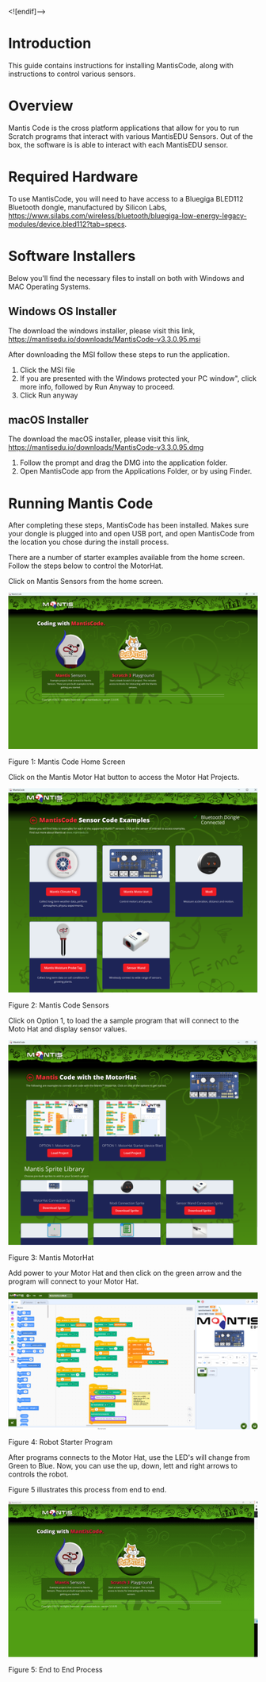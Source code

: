 <![endif]-->

# Introduction

This guide contains instructions for installing MantisCode, along with instructions to control various sensors.

# Overview

Mantis Code is the cross platform applications that allow for you to run Scratch programs that interact with various MantisEDU Sensors.  Out of the box, the software is is able to interact with each MantisEDU sensor.

# Required Hardware

To use MantisCode, you will need to have access to a Bluegiga BLED112 Bluetooth dongle, manufactured by Silicon Labs, https://www.silabs.com/wireless/bluetooth/bluegiga-low-energy-legacy-modules/device.bled112?tab=specs.

# Software Installers

Below you'll find the necessary files to install on both with Windows and MAC Operating Systems.

## Windows OS Installer

The download the windows installer, please visit this link, https://mantisedu.io/downloads/MantisCode-v3.3.0.95.msi

After downloading the MSI follow these steps to run the application.

1. Click the MSI file
2. If you are presented with the Windows protected your PC window", click more info, followed by Run Anyway to proceed.
3. Click Run anyway

## macOS Installer

The download the macOS installer, please visit this link, https://mantisedu.io/downloads/MantisCode-v3.3.0.95.dmg

1. Follow the prompt and drag the DMG into the application folder.
2. Open MantisCode app from the Applications Folder, or by using Finder.

# Running Mantis Code

After completing these steps, MantisCode has been installed.  Makes sure your dongle is plugged into and open USB port, and open MantisCode from the location you chose during the install process.

There are a number of starter examples available from the home screen.  Follow the steps below to control the MotorHat.

Click on Mantis Sensors from the home screen.

![This is an image](https://raw.githubusercontent.com/mantisedu/mantiscode/main/docs/images/mantiscode.png)

Figure 1: Mantis Code Home Screen

Click on the Mantis Motor Hat button to access the Motor Hat Projects.

![This is an image](https://raw.githubusercontent.com/mantisedu/mantiscode/main/docs/images/sensors.png)

Figure 2: Mantis Code Sensors

Click on Option 1, to load the a sample program that will connect to the Moto Hat and display sensor values.

![This is an image](https://raw.githubusercontent.com/mantisedu/mantiscode/main/docs/images/robotstarter.png)

Figure 3: Mantis MotorHat

Add power to your Motor Hat and then click on the green arrow and the program will connect to your Motor Hat.

![This is an image](https://raw.githubusercontent.com/mantisedu/mantiscode/main/docs/images/robotprogram.png)

Figure 4: Robot Starter Program

After programs connects to the Motor Hat, use the LED's will change from Green to Blue.  Now, you can use the up, down, lett and right arrows to controls the robot.

Figure 5 illustrates this process from end to end.

![This is an image](https://raw.githubusercontent.com/mantisedu/mantiscode/main/docs/images/end2end.gif)

Figure 5: End to End Process